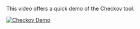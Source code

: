 This video offers a quick demo of the Checkov tool.

[![Checkov Demo](https://i9.ytimg.com/vi/7Kh-z2BIPwc/mqdefault.jpg?v=652204be&sqp=COyJiKkG&rs=AOn4CLBPhVmjvoASB64fQIDiLK4KK3qC6Q)](https://youtu.be/7Kh-z2BIPwc)
